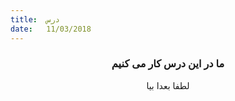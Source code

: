 ```yaml
---
title:  درس
date:   11/03/2018
---
```


### <center>ما در این درس کار می کنیم</center>
<center>لطفا بعدا بیا</center>